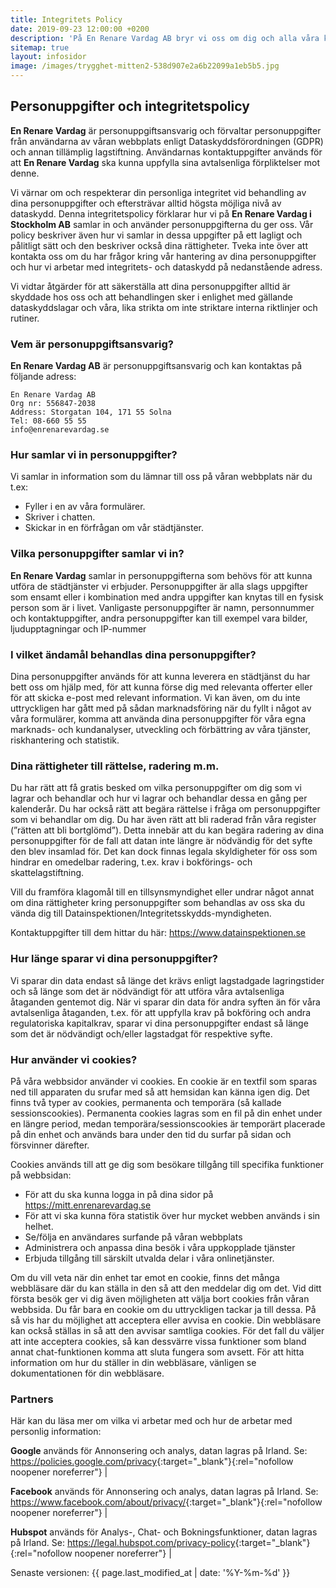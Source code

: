 ```yaml
---
title: Integritets Policy
date: 2019-09-23 12:00:00 +0200
description: 'På En Renare Vardag AB bryr vi oss om dig och alla våra kunder. Här finner du våran sekretess policy och hur vi hanterar dina personuppgifter.'
sitemap: true
layout: infosidor
image: /images/trygghet-mitten2-538d907e2a6b22099a1eb5b5.jpg
---                   
```

## Personuppgifter och integritetspolicy

**En Renare Vardag** är personuppgiftsansvarig och förvaltar personuppgifter  från användarna av våran webbplats enligt Dataskyddsförordningen (GDPR) och annan tillämplig lagstiftning. Användarnas kontaktuppgifter används för att **En Renare Vardag** ska kunna uppfylla sina avtalsenliga förpliktelser mot denne.

Vi värnar om och respekterar din personliga integritet vid behandling av dina personuppgifter och eftersträvar alltid högsta möjliga nivå av dataskydd. Denna integritetspolicy förklarar hur vi på **En Renare Vardag i Stockholm AB** samlar in och använder personuppgifterna du ger oss. Vår policy beskriver även hur vi samlar in dessa uppgifter på ett lagligt och pålitligt sätt och den beskriver också dina rättigheter. Tveka inte över att kontakta oss om du har frågor kring vår hantering av dina personuppgifter och hur vi arbetar med integritets- och dataskydd på nedanstående adress.

Vi vidtar åtgärder för att säkerställa att dina personuppgifter alltid är skyddade hos oss och att behandlingen sker i enlighet med gällande dataskyddslagar och våra, lika strikta om inte striktare interna riktlinjer och rutiner.

### Vem är personuppgiftsansvarig?
**En Renare Vardag AB** är personuppgiftsansvarig och kan kontaktas på följande adress:
```
En Renare Vardag AB
Org nr: 556847-2038
Address: Storgatan 104, 171 55 Solna
Tel: 08-660 55 55
info@enrenarevardag.se
```

### Hur samlar vi in personuppgifter?
Vi samlar in information som du lämnar till oss på våran webbplats när du t.ex:
- Fyller i en av våra formulärer.
- Skriver i chatten.
- Skickar in en förfrågan om vår städtjänster.

### Vilka personuppgifter samlar vi in?
**En Renare Vardag** samlar in personuppgifterna som behövs för att kunna utföra de städtjänster vi erbjuder.
Personuppgifter är alla slags uppgifter som ensamt eller i kombination med andra uppgifter kan knytas till en fysisk person som är i livet. Vanligaste personuppgifter är namn, personnummer och kontaktuppgifter, andra personuppgifter kan till exempel vara bilder, ljudupptagningar och IP-nummer

### I vilket ändamål behandlas dina personuppgifter?
Dina personuppgifter används för att kunna leverera en städtjänst du har bett oss om hjälp med, för att kunna förse dig med relevanta offerter eller för att skicka e-post med relevant information. Vi kan även, om du inte uttryckligen har gått med på sådan marknadsföring när du fyllt i något av våra formulärer, komma att använda dina personuppgifter för våra egna marknads- och kundanalyser, utveckling och förbättring av våra tjänster, riskhantering och statistik.

### Dina rättigheter till rättelse, radering m.m.
Du har rätt att få gratis besked om vilka personuppgifter om dig som vi lagrar och behandlar och hur vi lagrar och behandlar dessa en gång per kalenderår. Du har också rätt att begära rättelse i fråga om personuppgifter som vi behandlar om dig. Du har även rätt att bli raderad från våra register (”rätten att bli bortglömd”). Detta innebär att du kan begära radering av dina personuppgifter för de fall att datan inte längre är nödvändig för det syfte den blev insamlad för. Det kan dock finnas legala skyldigheter för oss som hindrar en omedelbar radering, t.ex. krav i bokförings- och skattelagstiftning.

Vill du framföra klagomål till en tillsynsmyndighet eller undrar något annat om dina rättigheter kring personuppgifter som behandlas av oss ska du vända dig till Datainspektionen/Integritetsskydds-myndigheten.

Kontaktuppgifter till dem hittar du här: <https://www.datainspektionen.se>

### Hur länge sparar vi dina personuppgifter?
Vi sparar din data endast så länge det krävs enligt lagstadgade lagringstider och så länge som det är nödvändigt för att utföra våra avtalsenliga åtaganden gentemot dig. När vi sparar din data för andra syften än för våra avtalsenliga åtaganden, t.ex. för att uppfylla krav på bokföring och andra regulatoriska kapitalkrav, sparar vi dina personuppgifter endast så länge som det är nödvändigt och/eller lagstadgat för respektive syfte.

### Hur använder vi cookies?
På våra webbsidor använder vi cookies. En cookie är en textfil som sparas ned till apparaten du srufar med så att hemsidan kan känna igen dig. Det finns två typer av cookies, permanenta och temporära (så kallade sessionscookies).
Permanenta cookies lagras som en fil på din enhet under en längre period, medan temporära/sessionscookies är temporärt placerade på din enhet och används bara under den tid du surfar på sidan och försvinner därefter.

Cookies används till att ge dig som besökare tillgång till specifika funktioner på webbsidan:
- För att du ska kunna logga in på dina sidor på <https://mitt.enrenarevardag.se>
- För att vi ska kunna föra statistik över hur mycket webben används i sin helhet.
- Se/följa en användares surfande på våran webbplats
- Administrera och anpassa dina besök i våra uppkopplade tjänster
- Erbjuda tillgång till särskilt utvalda delar i våra onlinetjänster.

Om du vill veta när din enhet tar emot en cookie, finns det många webbläsare där du kan ställa in den så att den meddelar dig om det. Vid ditt första besök ger vi dig även möjligheten att välja bort cookies från våran webbsida. Du får bara en cookie om du uttryckligen tackar ja till dessa. På så vis har du möjlighet att acceptera eller avvisa en cookie. Din webbläsare kan också ställas in så att den avvisar samtliga cookies. För det fall du väljer att inte acceptera cookies, så kan dessvärre vissa funktioner som bland annat chat-funktionen komma att sluta fungera som avsett. För att hitta information om hur du ställer in din webbläsare, vänligen se dokumentationen för din webbläsare.

### Partners

Här kan du läsa mer om vilka vi arbetar med och hur de arbetar med personlig information:

**Google** används för Annonsering och analys, datan lagras på Irland. Se:    <https://policies.google.com/privacy>{:target="_blank"}{:rel="nofollow noopener noreferrer"} |

**Facebook** används för Annonsering och analys, datan lagras på Irland. Se:    <https://www.facebook.com/about/privacy/>{:target="_blank"}{:rel="nofollow noopener noreferrer"} |

**Hubspot** används för Analys-, Chat- och Bokningsfunktioner, datan lagras på Irland. Se:    <https://legal.hubspot.com/privacy-policy>{:target="_blank"}{:rel="nofollow noopener noreferrer"} |

Senaste versionen: {{ page.last_modified_at | date: '%Y-%m-%d' }}
